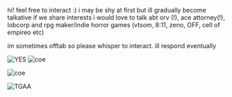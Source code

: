  hi! feel free to interact :) i may be shy at first but ill gradually become talkative if we share interests
 i would love to talk abt orv (!), ace attorney(!), lobcorp and rpg maker/indie horror games (vtsom, 8:11, zeno, OFF, cell of empireo etc)

 im sometimes offtab so please whisper to interact. ill respond eventually





![YES](https://github.com/4th-wall/4th-wall/assets/130046893/54063150-c384-4104-ba79-f43ca2085921) 
![coe](https://github.com/4th-wall/4th-wall/assets/130046893/a47c6bb0-f825-41c3-962e-4db0d3be5861)

![coe](https://github.com/4th-wall/4th-wall/assets/130046893/95fd3ea3-70c4-4c3b-b057-feed21c48a71)

![TGAA](https://github.com/4th-wall/4th-wall/assets/130046893/13a22e3f-4a49-402d-8a7b-631776a82447)
